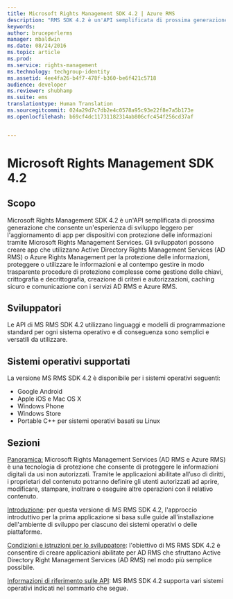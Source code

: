 ```yaml
---
title: Microsoft Rights Management SDK 4.2 | Azure RMS
description: "RMS SDK 4.2 è un'API semplificata di prossima generazione che consente un'esperienza di sviluppo leggero per l'aggiornamento di app per dispositivi con protezione delle informazioni."
keywords: 
author: bruceperlerms
manager: mbaldwin
ms.date: 08/24/2016
ms.topic: article
ms.prod: 
ms.service: rights-management
ms.technology: techgroup-identity
ms.assetid: 4ee4fa26-b4f7-478f-b360-be6f421c5718
audience: developer
ms.reviewer: shubhamp
ms.suite: ems
translationtype: Human Translation
ms.sourcegitcommit: 024a29d7c7db2e4c0578a95c93e22f8e7a5b173e
ms.openlocfilehash: b69cf4dc11731182314ab806cfc454f256cd37af


---
```


# Microsoft Rights Management SDK 4.2

## Scopo ##

Microsoft Rights Management SDK 4.2 è un'API semplificata di prossima generazione che consente un'esperienza di sviluppo leggero per l'aggiornamento di app per dispositivi con protezione delle informazioni tramite Microsoft Rights Management Services. Gli sviluppatori possono creare app che utilizzano Active Directory Rights Management Services (AD RMS) o Azure Rights Management per la protezione delle informazioni, proteggere o utilizzare le informazioni e al contempo gestire in modo trasparente procedure di protezione complesse come gestione delle chiavi, crittografia e decrittografia, creazione di criteri e autorizzazioni, caching sicuro e comunicazione con i servizi AD RMS e Azure RMS.

## Sviluppatori ##

Le API di MS RMS SDK 4.2 utilizzano linguaggi e modelli di programmazione standard per ogni sistema operativo e di conseguenza sono semplici e versatili da utilizzare.

## Sistemi operativi supportati ##

La versione MS RMS SDK 4.2 è disponibile per i sistemi operativi seguenti:

- Google Android
- Apple iOS e Mac OS X
- Windows Phone
- Windows Store
- Portable C++ per sistemi operativi basati su Linux

## Sezioni ##

[Panoramica:](overview.md) Microsoft Rights Management Services (AD RMS e Azure RMS) è una tecnologia di protezione che consente di proteggere le informazioni digitali da usi non autorizzati. Tramite le applicazioni abilitate all’uso di diritti, i proprietari del contenuto potranno definire gli utenti autorizzati ad aprire, modificare, stampare, inoltrare o eseguire altre operazioni con il relativo contenuto.

[Introduzione](get-started.md): per questa versione di MS RMS SDK 4.2, l'approccio introduttivo per la prima applicazione si basa sulle guide all'installazione dell'ambiente di sviluppo per ciascuno dei sistemi operativi o delle piattaforme.

[Condizioni e istruzioni per lo sviluppatore](core-concepts.md): l'obiettivo di MS RMS SDK 4.2 è consentire di creare applicazioni abilitate per AD RMS che sfruttano Active Directory Right Management Services (AD RMS) nel modo più semplice possibile.

[Informazioni di riferimento sulle API](api-reference-4-2.md): MS RMS SDK 4.2 supporta vari sistemi operativi indicati nel sommario che segue.

 

 

 



<!--HONumber=Aug16_HO4-->


